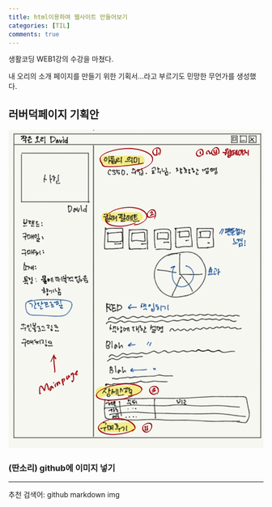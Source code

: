 ```yaml
---
title: html이용하여 웹사이트 만들어보기
categories: [TIL]
comments: true
---
```


생활코딩 WEB1강의 수강을 마쳤다.   

내 오리의 소개 페이지를 만들기 위한 기획서...라고 부르기도 민망한 무언가를 생성했다.   

## 러버덕페이지 기획안
![David](../_img/my_rubber_duck_plan.png)

### (딴소리) github에 이미지 넣기
---
추천 검색어: github markdown img